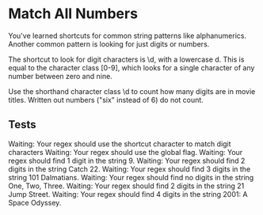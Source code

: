 # Match All Numbers

You've learned shortcuts for common string patterns like alphanumerics. Another common pattern is looking for just digits or numbers.

The shortcut to look for digit characters is \d, with a lowercase d. This is equal to the character class [0-9], which looks for a single character of any number between zero and nine.

Use the shorthand character class \d to count how many digits are in movie titles. Written out numbers ("six" instead of 6) do not count.

## Tests

Waiting: Your regex should use the shortcut character to match digit characters
Waiting: Your regex should use the global flag.
Waiting: Your regex should find 1 digit in the string 9.
Waiting: Your regex should find 2 digits in the string Catch 22.
Waiting: Your regex should find 3 digits in the string 101 Dalmatians.
Waiting: Your regex should find no digits in the string One, Two, Three.
Waiting: Your regex should find 2 digits in the string 21 Jump Street.
Waiting: Your regex should find 4 digits in the string 2001: A Space Odyssey.
